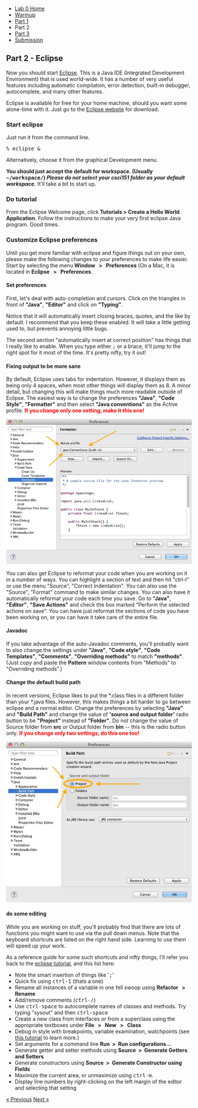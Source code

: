 * [Lab 0 Home](index.html)
* [Warmup](warmup.html)
* [Part 1](part1.html)
* Part 2
* [Part 3](part3.html)
* [Submission](submission.html)


## Part 2 - Eclipse

<p>
    Now you should start <a href="http://www.eclipse.org/">Eclipse</a>.   This
    is a Java IDE (Integrated Development Environment) that is used world-wide.
    It has a number of very useful features including automatic compilation,
    error detection, built-in debugger, autocomplete, and many other features.
</p>

<p>
    Eclipse is available for free for your home machine, should you want some
    alone-time with it. Just go to the 
    <a href="http://www.eclipse.org/">Eclipse website</a> for download.
</p>

<h3>Start eclipse</h3>
<p>
    Just run it from the command line.
</p>
<pre class="boxed">
% <span class="typed">eclipse &amp;</span>
</pre>

<p>Alternatively, choose it from the graphical Development menu.</p>
<p>
    <strong>You should just accept the default for workspace.  (Usually <tt>~/workspace/</tt>) <em>Please do not select your csci151 folder as your default workspace.</em></strong>  It'll take a bit to start up.
</p>

<h3>Do tutorial</h3>
<p>
    From the Eclipse Welcome page, click <b>Tutorials&nbsp;&gt;&nbsp;Create a
    Hello World Application</b>. Follow the instructions to make your very
    first eclipse Java program. Good times. 
    <!-- 
    When you're done with that, go back
    to the Welcome page, then click <b>Overview&nbsp;&gt;&nbsp;Workshop
    Basics</b>. Peruse some of these topics to familiarize yourself with some
    of eclipse's features.
    -->
</p>

<!-- 
<p>
    You should also read through this 
    <a href="http://www.comscigate.com/cs/valle/programming.htm">Eclipse Tutorial 3: Useful Programming Functions</a> (<a href="http://web.archive.org/web/20100930183113/http://www.javaprogrammingworld.com/eclipse-tutorial-part-3-useful-programming-functions/">cached</a>)
    and this
    <a href="http://www.javaprogrammingworld.com/eclipse-tutorial-part-5-running-and-debugging/">Eclipse Tutorial 5: Running and Debugging</a> (<a href="http://web.archive.org/web/20101006180206/http://www.javaprogrammingworld.com/eclipse-tutorial-part-5-running-and-debugging/">cache</a>). You'll be glad you did.
</p>
-->

<h3>Customize Eclipse preferences</h3>
<p>
    Until you get more familiar with eclipse and figure things out on your own,
    please make the following changes to your preferences to make life easier.
    Start by selecting the menu <b>Window &nbsp; &gt; &nbsp; Preferences</b> (On a Mac, it is located in <b>Eclipse &nbsp; &gt; &nbsp; Preferences</b>. 
</p>

<h4>Set preferences</h4>
<p>
First, let's deal with auto-completion and cursors.
   <!-- Start by selecting the menu <b>Window &nbsp;>&nbsp; Preferences</b>.  --> 
    Click on the triangles in
    front of <b>"Java"</b>, <b>"Editor"</b> and click on <b>"Typing"</b>.
</p>

<p>
    Notice that it will automatically insert closing braces, quotes, and the
    like by default.  I recommend that you keep these enabled.  It will take
    a little getting used to, but prevents annoying little bugs.
</p>

<p>
    The second section "automatically insert at correct
    position" has things that I really like to enable.  When you type either
    <tt>;</tt> or a brace, it'll jump to the right spot for it most of the
    time.  It's pretty nifty, try it out!
</p>

<h4>Fixing output to be more sane</h4>
<p>
    By default, Eclipse uses tabs for indentation.  However, it displays them
    as being only 4 spaces, when most other things will display them as 8.  A
    minor detail, but changing this will make things much more readable outside
    of Eclipse.  The easiest way is to change the preferences <b>"Java"</b>,
    <b>"Code Style"</b>, <b>"Formatter"</b> and then select <b>"Java
    conventions"</b> as the Active profile.
    <strong style="color: red;">If you change only one setting, make it this one!</strong>
</p>
<p class="centered">
<a href="code-formatter.jpg"><img src="code-formatter.jpg" alt="Code Style settings screen"></a>
</p>

<p>
    You can also get Eclipse to reformat your code when you are working on it in a number of ways.
    You can highlight a section of text and then hit "ctrl-I" or use the menu "Source", "Correct Indentation".  You can also use the "Source", "Format" command to make similar changes.
    You can also have it automatically reformat your code each time you save.  Go to <b>"Java"</b>, <b>"Editor"</b>, <b>"Save Actions"</b> and check the box marked "Perform the selected actions on save".  You can have just reformat the sections of code you have been working on, or you can have it take care of the entire file.
</p>

<h4>Javadoc</h4>
<p>
    If you take advantage of the auto-Javadoc comments, you'll probably want to
    also change the settings under <b>"Java"</b>, <b>"Code style"</b>, <b>"Code
    Templates"</b>, <b>"Comments"</b>, <b>"Overriding methods"</b> to match
    <b>"methods"</b>.  
    (Just copy and paste the <b>Pattern</b> window contents from "Methods" to
    "Overriding methods".)
</p>

<h4>Change the default build path</h4>
<p>
    In recent versions, Eclipse likes to put the *.class files in a different
    folder than your *.java files.  However, this makes things a bit harder to
    go between eclipse and a normal editor.  Change the preferences by selecting
    <b>"Java"</b> and <b>"Build Path"</b> and change the value of <b>'source and
        output folder'</b> radio button to be <b>"Project"</b> instead of <b>"Folder"</b>.
        Do not change the value of Source folder from <b>src</b> or Output
        folder from <b>bin</b> -- this is the radio button only.
    <strong style="color: red;">If you change only two settings, do this one too!</strong>
</p>
<p class="centered">
<a href="build-path.jpg"><img src="build-path.jpg" alt="Build Path settings screen"></a>
</p>

<h4>do some editing</h4>
<p>
    While you are working on stuff, you'll probably find that there are lots of
    functions you might want to use via the pull down menus.  Note that the
    keyboard shortcuts are listed on the right hand side.  Learning to use them
    will speed up your work.
</p>

<p>
    As a reference guide for some such shortcuts and nifty things, I'll refer you back to the 
    <a href="http://www.comscigate.com/cs/valle/programming.htm">eclipse tutorial</a>, and this list here:
</p>

* Note the smart insertion of things like '<tt>;</tt>'
* Quick fix using <tt>ctrl-1</tt> (thats a one)
* Rename all instances of a variable in one fell swoop using <b>Refactor &nbsp; > &nbsp; Rename</b>
* Add/remove comments (<tt>ctrl-/</tt>)
* Use <tt>ctrl-space</tt> to autocomplete names of classes and methods.  Try typing "sysout" and then <tt>ctrl-space</tt>
* Create a new class from interfaces or from a superclass using  the appropriate textboxes under <b>File &nbsp; > &nbsp; New &nbsp; > &nbsp; Class</b> 
* Debug in style with breakpoints, variable examination, watchpoints (see <a href="http://www.comscigate.com/cs/valle/running.htm">this tutorial</a> to learn more.)
* Set arguments for a command line <b>Run &nbsp;>&nbsp; Run configurations...</b>
* Generate getter and setter methods using <b>Source &nbsp;>&nbsp; Generate Getters and Setters</b>
* Generate constructors using <b>Source &nbsp;>&nbsp; Generate Constructor using Fields</b>
* Maximize the current area, or unmaximize using <tt>ctrl-m</tt>.
* Display line numbers by right-clicking on the left margin of the editor and selecting that setting

[&laquo; Previous](part1.html)   [Next &raquo;](part3.html)